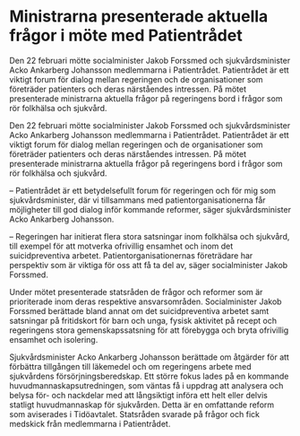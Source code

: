 # Ministrarna presenterade aktuella frågor i möte med Patientrådet

Den 22 februari mötte socialminister Jakob Forssmed och sjukvårdsminister Acko Ankarberg Johansson medlemmarna i Patientrådet. Patientrådet är ett viktigt forum för dialog mellan regeringen och de organisationer som företräder patienters och deras närståendes intressen. På mötet presenterade ministrarna aktuella frågor på regeringens bord i frågor som rör folkhälsa och sjukvård.

Den 22 februari mötte socialminister Jakob Forssmed och sjukvårdsminister Acko Ankarberg Johansson medlemmarna i Patientrådet. Patientrådet är ett viktigt forum för dialog mellan regeringen och de organisationer som företräder patienters och deras närståendes intressen. På mötet presenterade ministrarna aktuella frågor på regeringens bord i frågor som rör folkhälsa och sjukvård.

– Patientrådet är ett betydelsefullt forum för regeringen och för mig som sjukvårdsminister, där vi tillsammans med patientorganisationerna får möjligheter till god dialog inför kommande reformer, säger sjukvårdsminister Acko Ankarberg Johansson.

– Regeringen har initierat flera stora satsningar inom folkhälsa och sjukvård, till exempel för att motverka ofrivillig ensamhet och inom det suicidpreventiva arbetet. Patientorganisationernas företrädare har perspektiv som är viktiga för oss att få ta del av, säger socialminister Jakob Forssmed.

Under mötet presenterade statsråden de frågor och reformer som är prioriterade inom deras respektive ansvarsområden. Socialminister Jakob Forssmed berättade bland annat om det suicidpreventiva arbetet samt satsningar på fritidskort för barn och unga, fysisk aktivitet på recept och regeringens stora gemenskapssatsning för att förebygga och bryta ofrivillig ensamhet och isolering.

Sjukvårdsminister Acko Ankarberg Johansson berättade om åtgärder för att förbättra tillgången till läkemedel och om regeringens arbete med sjukvårdens försörjningsberedskap. Ett större fokus lades på en kommande huvudmannaskapsutredningen, som väntas få i uppdrag att analysera och belysa för- och nackdelar med att långsiktigt införa ett helt eller delvis statligt huvudmannaskap för sjukvården. Detta är en omfattande reform som aviserades i Tidöavtalet. Statsråden svarade på frågor och fick medskick från medlemmarna i Patientrådet.
